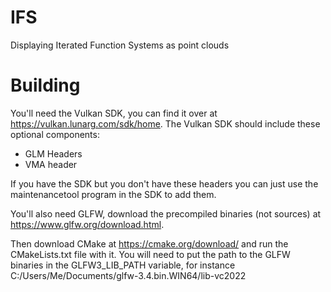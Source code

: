 # IFS
 Displaying Iterated Function Systems as point clouds
# Building
 You'll need the Vulkan SDK, you can find it over at https://vulkan.lunarg.com/sdk/home. The Vulkan SDK should include these optional components:
  - GLM Headers
  - VMA header

 If you have the SDK but you don't have these headers you can just use the maintenancetool program in the SDK to add them.

 You'll also need GLFW, download the precompiled binaries (not sources) at https://www.glfw.org/download.html.

 Then download CMake at https://cmake.org/download/ and run the CMakeLists.txt file with it. You will need to put the path to the GLFW binaries in the GLFW3_LIB_PATH variable, for instance C:/Users/Me/Documents/glfw-3.4.bin.WIN64/lib-vc2022
